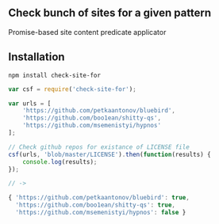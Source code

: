 ## Check bunch of sites for a given pattern

Promise-based site content predicate applicator

## Installation

```
npm install check-site-for
```

```javascript
var csf = require('check-site-for');

var urls = [
	'https://github.com/petkaantonov/bluebird',
	'https://github.com/boo1ean/shitty-qs',
	'https://github.com/msemenistyi/hypnos'
];

// Check github repos for existance of LICENSE file
csf(urls, 'blob/master/LICENSE').then(function(results) {
	console.log(results);
});

// ->

{ 'https://github.com/petkaantonov/bluebird': true,
  'https://github.com/boo1ean/shitty-qs': true,
  'https://github.com/msemenistyi/hypnos': false }
```
